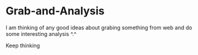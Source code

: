 # Grab-and-Analysis

I am thinking of any good ideas about grabing something from web and do some interesting analysis ^.^

Keep thinking
